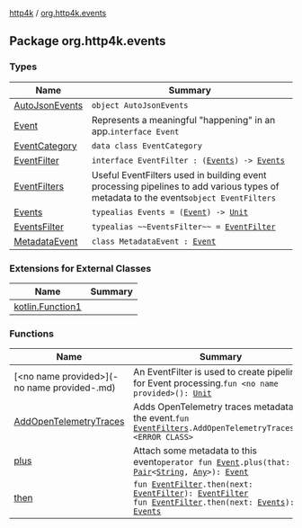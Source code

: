 [http4k](../index.md) / [org.http4k.events](./index.md)

## Package org.http4k.events

### Types

| Name | Summary |
|---|---|
| [AutoJsonEvents](-auto-json-events/index.md) | `object AutoJsonEvents` |
| [Event](-event/index.md) | Represents a meaningful "happening" in an app.`interface Event` |
| [EventCategory](-event-category/index.md) | `data class EventCategory` |
| [EventFilter](-event-filter/index.md) | `interface EventFilter : (`[`Events`](-events.md)`) -> `[`Events`](-events.md) |
| [EventFilters](-event-filters/index.md) | Useful EventFilters used in building event processing pipelines to add various types of metadata to the events`object EventFilters` |
| [Events](-events.md) | `typealias Events = (`[`Event`](-event/index.md)`) -> `[`Unit`](https://kotlinlang.org/api/latest/jvm/stdlib/kotlin/-unit/index.html) |
| [EventsFilter](-events-filter.md) | `typealias ~~EventsFilter~~ = `[`EventFilter`](-event-filter/index.md) |
| [MetadataEvent](-metadata-event/index.md) | `class MetadataEvent : `[`Event`](-event/index.md) |

### Extensions for External Classes

| Name | Summary |
|---|---|
| [kotlin.Function1](kotlin.-function1/index.md) |  |

### Functions

| Name | Summary |
|---|---|
| [&lt;no name provided&gt;](-no name provided-.md) | An EventFilter is used to create pipelines for Event processing.`fun <no name provided>(): `[`Unit`](https://kotlinlang.org/api/latest/jvm/stdlib/kotlin/-unit/index.html) |
| [AddOpenTelemetryTraces](-add-open-telemetry-traces.md) | Adds OpenTelemetry traces metadata to the event.`fun `[`EventFilters`](-event-filters/index.md)`.AddOpenTelemetryTraces(): <ERROR CLASS>` |
| [plus](plus.md) | Attach some metadata to this event`operator fun `[`Event`](-event/index.md)`.plus(that: `[`Pair`](https://kotlinlang.org/api/latest/jvm/stdlib/kotlin/-pair/index.html)`<`[`String`](https://kotlinlang.org/api/latest/jvm/stdlib/kotlin/-string/index.html)`, `[`Any`](https://kotlinlang.org/api/latest/jvm/stdlib/kotlin/-any/index.html)`>): `[`Event`](-event/index.md) |
| [then](then.md) | `fun `[`EventFilter`](-event-filter/index.md)`.then(next: `[`EventFilter`](-event-filter/index.md)`): `[`EventFilter`](-event-filter/index.md)<br>`fun `[`EventFilter`](-event-filter/index.md)`.then(next: `[`Events`](-events.md)`): `[`Events`](-events.md) |
